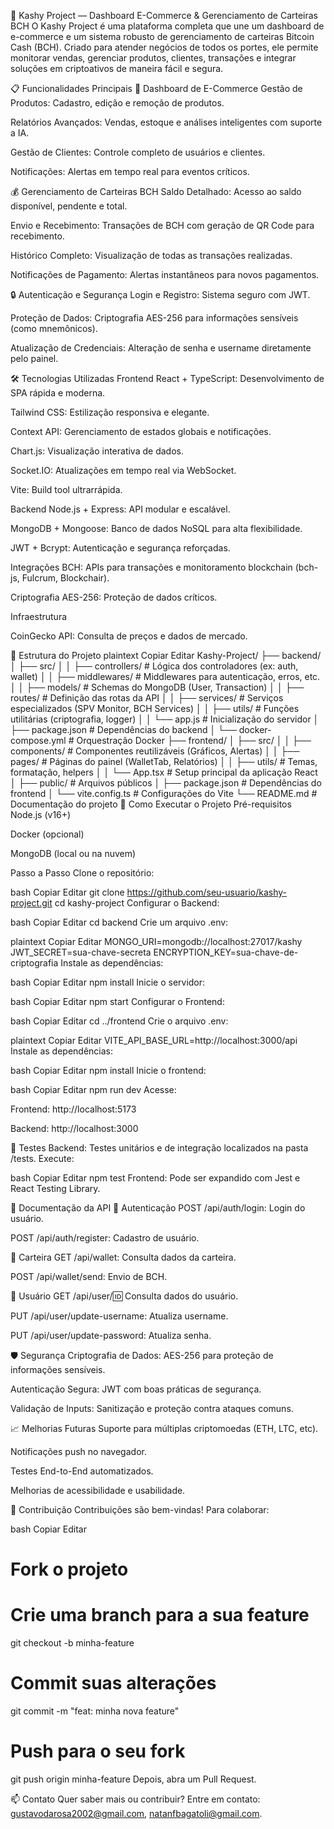 🚀 Kashy Project — Dashboard E-Commerce & Gerenciamento de Carteiras BCH
O Kashy Project é uma plataforma completa que une um dashboard de e-commerce e um sistema robusto de gerenciamento de carteiras Bitcoin Cash (BCH). Criado para atender negócios de todos os portes, ele permite monitorar vendas, gerenciar produtos, clientes, transações e integrar soluções em criptoativos de maneira fácil e segura.

📋 Funcionalidades Principais
🛒 Dashboard de E-Commerce
Gestão de Produtos: Cadastro, edição e remoção de produtos.

Relatórios Avançados: Vendas, estoque e análises inteligentes com suporte a IA.

Gestão de Clientes: Controle completo de usuários e clientes.

Notificações: Alertas em tempo real para eventos críticos.

💰 Gerenciamento de Carteiras BCH
Saldo Detalhado: Acesso ao saldo disponível, pendente e total.

Envio e Recebimento: Transações de BCH com geração de QR Code para recebimento.

Histórico Completo: Visualização de todas as transações realizadas.

Notificações de Pagamento: Alertas instantâneos para novos pagamentos.

🔒 Autenticação e Segurança
Login e Registro: Sistema seguro com JWT.

Proteção de Dados: Criptografia AES-256 para informações sensíveis (como mnemônicos).

Atualização de Credenciais: Alteração de senha e username diretamente pelo painel.

🛠️ Tecnologias Utilizadas
Frontend
React + TypeScript: Desenvolvimento de SPA rápida e moderna.

Tailwind CSS: Estilização responsiva e elegante.

Context API: Gerenciamento de estados globais e notificações.

Chart.js: Visualização interativa de dados.

Socket.IO: Atualizações em tempo real via WebSocket.

Vite: Build tool ultrarrápida.

Backend
Node.js + Express: API modular e escalável.

MongoDB + Mongoose: Banco de dados NoSQL para alta flexibilidade.

JWT + Bcrypt: Autenticação e segurança reforçadas.

Integrações BCH: APIs para transações e monitoramento blockchain (bch-js, Fulcrum, Blockchair).

Criptografia AES-256: Proteção de dados críticos.

Infraestrutura

CoinGecko API: Consulta de preços e dados de mercado.

📂 Estrutura do Projeto
plaintext
Copiar
Editar
Kashy-Project/
├── backend/
│   ├── src/
│   │   ├── controllers/       # Lógica dos controladores (ex: auth, wallet)
│   │   ├── middlewares/       # Middlewares para autenticação, erros, etc.
│   │   ├── models/            # Schemas do MongoDB (User, Transaction)
│   │   ├── routes/            # Definição das rotas da API
│   │   ├── services/          # Serviços especializados (SPV Monitor, BCH Services)
│   │   ├── utils/             # Funções utilitárias (criptografia, logger)
│   │   └── app.js             # Inicialização do servidor
│   ├── package.json           # Dependências do backend
│   └── docker-compose.yml     # Orquestração Docker
├── frontend/
│   ├── src/
│   │   ├── components/        # Componentes reutilizáveis (Gráficos, Alertas)
│   │   ├── pages/             # Páginas do painel (WalletTab, Relatórios)
│   │   ├── utils/             # Temas, formatação, helpers
│   │   └── App.tsx            # Setup principal da aplicação React
│   ├── public/                # Arquivos públicos
│   ├── package.json           # Dependências do frontend
│   └── vite.config.ts         # Configurações do Vite
└── README.md                  # Documentação do projeto
🚀 Como Executar o Projeto
Pré-requisitos
Node.js (v16+)

Docker (opcional)

MongoDB (local ou na nuvem)

Passo a Passo
Clone o repositório:

bash
Copiar
Editar
git clone https://github.com/seu-usuario/kashy-project.git
cd kashy-project
Configurar o Backend:

bash
Copiar
Editar
cd backend
Crie um arquivo .env:

plaintext
Copiar
Editar
MONGO_URI=mongodb://localhost:27017/kashy
JWT_SECRET=sua-chave-secreta
ENCRYPTION_KEY=sua-chave-de-criptografia
Instale as dependências:

bash
Copiar
Editar
npm install
Inicie o servidor:

bash
Copiar
Editar
npm start
Configurar o Frontend:

bash
Copiar
Editar
cd ../frontend
Crie o arquivo .env:

plaintext
Copiar
Editar
VITE_API_BASE_URL=http://localhost:3000/api
Instale as dependências:

bash
Copiar
Editar
npm install
Inicie o frontend:

bash
Copiar
Editar
npm run dev
Acesse:

Frontend: http://localhost:5173

Backend: http://localhost:3000

🧪 Testes
Backend: Testes unitários e de integração localizados na pasta /tests.
Execute:

bash
Copiar
Editar
npm test
Frontend: Pode ser expandido com Jest e React Testing Library.

📖 Documentação da API
🔐 Autenticação
POST /api/auth/login: Login do usuário.

POST /api/auth/register: Cadastro de usuário.

💼 Carteira
GET /api/wallet: Consulta dados da carteira.

POST /api/wallet/send: Envio de BCH.

👤 Usuário
GET /api/user/:id: Consulta dados do usuário.

PUT /api/user/update-username: Atualiza username.

PUT /api/user/update-password: Atualiza senha.

🛡️ Segurança
Criptografia de Dados: AES-256 para proteção de informações sensíveis.

Autenticação Segura: JWT com boas práticas de segurança.

Validação de Inputs: Sanitização e proteção contra ataques comuns.

📈 Melhorias Futuras
Suporte para múltiplas criptomoedas (ETH, LTC, etc).

Notificações push no navegador.

Testes End-to-End automatizados.

Melhorias de acessibilidade e usabilidade.

🤝 Contribuição
Contribuições são bem-vindas! Para colaborar:

bash
Copiar
Editar
# Fork o projeto
# Crie uma branch para a sua feature
git checkout -b minha-feature

# Commit suas alterações
git commit -m "feat: minha nova feature"

# Push para o seu fork
git push origin minha-feature
Depois, abra um Pull Request.

📫 Contato
Quer saber mais ou contribuir? Entre em contato: gustavodarosa2002@gmail.com, natanfbagatoli@gmail.com.